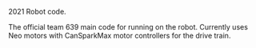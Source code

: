 2021 Robot code.

The official team 639 main code for running on the robot.
Currently uses Neo motors with CanSparkMax motor controllers for the drive train.
